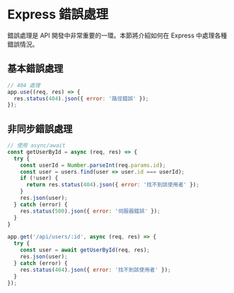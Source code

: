# Express 錯誤處理

錯誤處理是 API 開發中非常重要的一環。本節將介紹如何在 Express 中處理各種錯誤情況。

## 基本錯誤處理

```javascript
// 404 處理
app.use((req, res) => {
  res.status(404).json({ error: '路徑錯誤' });
});
```

## 非同步錯誤處理

```javascript
// 使用 async/await
const getUserById = async (req, res) => {
  try {
    const userId = Number.parseInt(req.params.id);
    const user = users.find(user => user.id === userId);
    if (!user) {
      return res.status(404).json({ error: '找不到該使用者' });
    }
    res.json(user);
  } catch (error) {
    res.status(500).json({ error: '伺服器錯誤' });
  }
}

app.get('/api/users/:id', async (req, res) => {
  try {
    const user = await getUserById(req, res);
    res.json(user);
  } catch (error) {
    res.status(404).json({ error: '找不到該使用者' });
  }
});
```
